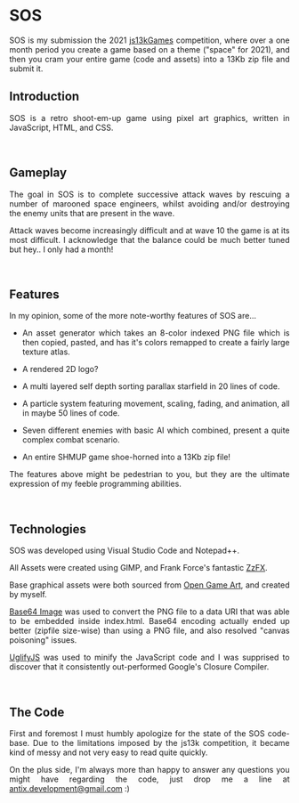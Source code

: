 <div style='text-align: justify;'>

# SOS

SOS is my submission the 2021 [js13kGames](https://js13kgames.com) competition, where over a one month period you create a game based on a theme ("space" for 2021), and then you cram your entire game (code and assets) into a 13Kb zip file and submit it.

## Introduction

SOS is a retro shoot-em-up game using pixel art graphics, written in JavaScript, HTML, and CSS.

<br>

## Gameplay

The goal in SOS is to complete successive attack waves by rescuing a number of marooned space engineers, whilst avoiding and/or destroying the enemy units that are present in the wave.

Attack waves become increasingly difficult and at wave 10 the game is at its most difficult. I acknowledge that the balance could be much better tuned but hey.. I only had a month!

<br>

## Features

In my opinion, some of the more note-worthy features of SOS are...

- An asset generator which takes an 8-color indexed PNG file which is then copied, pasted, and has it's colors remapped to create a fairly large texture atlas.

- A rendered 2D logo?

- A multi layered self depth sorting parallax starfield in 20 lines of code.

- A particle system featuring movement, scaling, fading, and animation, all in maybe 50 lines of code.

- Seven different enemies with basic AI which combined, present a quite complex combat scenario.

- An entire SHMUP game shoe-horned into a 13Kb zip file!

The features above might be pedestrian to you, but they are the ultimate expression of my feeble programming abilities.

<br>

## Technologies

SOS was developed using Visual Studio Code and Notepad++.

All Assets were created using GIMP, and Frank Force's fantastic [ZzFX](https://killedbyapixel.github.io/ZzFX/).

Base graphical assets were both sourced from [Open Game Art](https://opengameart.org/), and created by myself.

[Base64 Image](https://www.base64-image.de) was used to convert the PNG file to a data URI that was able to be embedded inside index.html. Base64 encoding actually ended up better (zipfile size-wise) than using a PNG file, and also resolved "canvas poisoning" issues.

[UglifyJS](https://github.com/mishoo/UglifyJS) was used to minify the JavaScript code and I was supprised to discover that it consistently out-performed Google's Closure Compiler.

<br>

## The Code

First and foremost I must humbly apologize for the state of the SOS code-base. Due to the limitations imposed by the js13k competition, it became kind of messy and not very easy to read quite quickly.

On the plus side, I'm always more than happy to answer any questions you might have regarding the code, just drop me a line at antix.development@gmail.com :)
